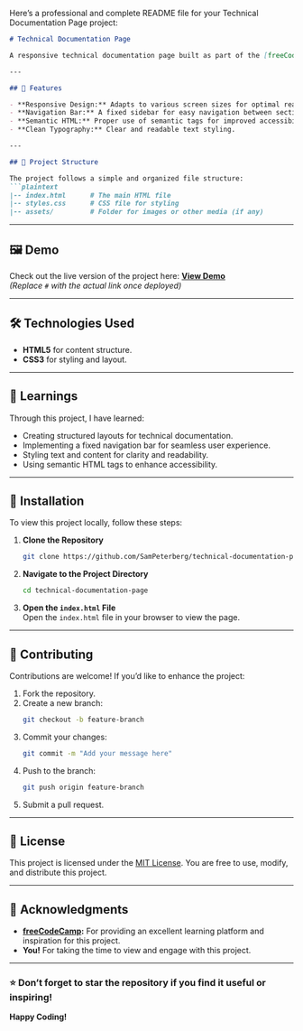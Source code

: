 Here’s a professional and complete README file for your Technical Documentation Page project:  

```markdown
# Technical Documentation Page  

A responsive technical documentation page built as part of the [freeCodeCamp](https://www.freecodecamp.org/) curriculum. This project showcases the use of HTML and CSS to create a structured, accessible, and user-friendly documentation layout.  

---

## 🚀 Features  

- **Responsive Design:** Adapts to various screen sizes for optimal readability.  
- **Navigation Bar:** A fixed sidebar for easy navigation between sections.  
- **Semantic HTML:** Proper use of semantic tags for improved accessibility.  
- **Clean Typography:** Clear and readable text styling.  

---

## 📂 Project Structure  

The project follows a simple and organized file structure:  
```plaintext
|-- index.html      # The main HTML file  
|-- styles.css      # CSS file for styling  
|-- assets/         # Folder for images or other media (if any)  
```

---

## 🖼️ Demo  

Check out the live version of the project here: **[View Demo](#)**  
*(Replace `#` with the actual link once deployed)*  

---

## 🛠️ Technologies Used  

- **HTML5** for content structure.  
- **CSS3** for styling and layout.  

---

## 📝 Learnings  

Through this project, I have learned:  
- Creating structured layouts for technical documentation.  
- Implementing a fixed navigation bar for seamless user experience.  
- Styling text and content for clarity and readability.  
- Using semantic HTML tags to enhance accessibility.  

---

## 🔧 Installation  

To view this project locally, follow these steps:  

1. **Clone the Repository**  
   ```bash  
   git clone https://github.com/SamPeterberg/technical-documentation-page.git  

   ```  

2. **Navigate to the Project Directory**  
   ```bash  
   cd technical-documentation-page  
   ```  

3. **Open the `index.html` File**  
   Open the `index.html` file in your browser to view the page.  

---

## 🤝 Contributing  

Contributions are welcome! If you’d like to enhance the project:  

1. Fork the repository.  
2. Create a new branch:  
   ```bash  
   git checkout -b feature-branch  
   ```  
3. Commit your changes:  
   ```bash  
   git commit -m "Add your message here"  
   ```  
4. Push to the branch:  
   ```bash  
   git push origin feature-branch  
   ```  
5. Submit a pull request.  

---

## 📜 License  

This project is licensed under the [MIT License](LICENSE). You are free to use, modify, and distribute this project.  

---

## 🙌 Acknowledgments  

- **[freeCodeCamp](https://www.freecodecamp.org/):** For providing an excellent learning platform and inspiration for this project.  
- **You!** For taking the time to view and engage with this project.  

---

### ⭐️ Don’t forget to star the repository if you find it useful or inspiring!  

**Happy Coding!**  
```  

